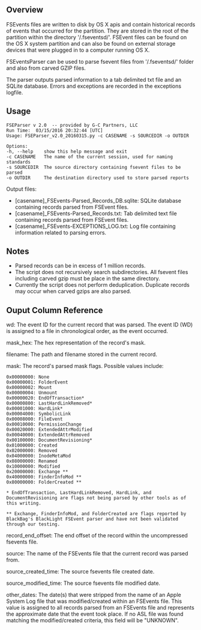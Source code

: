 Overview
---------------------

FSEvents files are written to disk by OS X apis and contain historical records of events that occurred for the partition. They are stored in the root of the partition within the directory '/.fseventsd/'. FSEvent files can be found on the OS X system partition and can also be found on external storage devices that were plugged in to a computer running OS X.

FSEventsParser can be used to parse fsevent files from '/.fseventsd/' folder and also from carved GZIP files. 

The parser outputs parsed information to a tab delimited txt file and an SQLite database. Errors and exceptions are recorded in the exceptions logfile.

Usage
---------------------

    FSEParser v 2.0  -- provided by G-C Partners, LLC
    Run Time:  03/15/2016 20:32:44 [UTC]
    Usage: FSEParser_v2.0_20160315.py -c CASENAME -s SOURCEDIR -o OUTDIR
     
    Options:
    -h, --help    show this help message and exit
    -c CASENAME   The name of the current session, used for naming standards
    -s SOURCEDIR  The source directory containing fsevent files to be parsed
    -o OUTDIR     The destination directory used to store parsed reports

Output files:
-	[casename]_FSEvents-Parsed_Records_DB.sqlite: SQLite database containing records parsed from FSEvent files.
-	[casename]_FSEvents-Parsed_Records.txt: Tab delimited text file containing records parsed from FSEvent files.
-	[casename]_FSEvents-EXCEPTIONS_LOG.txt: Log file containing information related to parsing errors.

Notes
----------------------

- Parsed records can be in excess of 1 million records.
- The script does not recursively search subdirectories. All fsevent files including carved gzip must be place in the same directory.
- Currently the script does not perform deduplication. Duplicate records may occur when carved gzips are also parsed.


Ouput Column Reference
-----------------------

wd: The event ID for the current record that was parsed. The event ID (WD) is assigned to a file in chronological order, as the event occurred.

mask_hex: The hex representation of the record's mask.

filename: The path and filename stored in the current record.

mask: The record's parsed mask flags. Possible values include: 

    0x00000000: None
    0x00000001: FolderEvent
    0x00000002: Mount
    0x00000004: Unmount
    0x00000020: EndOfTransaction*
    0x00000800: LastHardLinkRemoved*
    0x00001000: HardLink*
    0x00004000: SymbolicLink
    0x00008000: FileEvent
    0x00010000: PermissionChange
    0x00020000: ExtendedAttrModified
    0x00040000: ExtendedAttrRemoved
    0x00100000: DocumentRevisioning*
    0x01000000: Created
    0x02000000: Removed
    0x04000000: InodeMetaMod
    0x08000000: Renamed
    0x10000000: Modified
    0x20000000: Exchange **
    0x40000000: FinderInfoMod **
    0x80000000: FolderCreated **
     
    * EndOfTransaction, LastHardLinkRemoved, HardLink, and DocumentRevisioning are flags not being parsed by other tools as of this writing.
     
    ** Exchange, FinderInfoMod, and FolderCreated are flags reported by BlackBag's BlackLight FSEvent parser and have not been validated through our testing.

record_end_offset: The end offset of the record within the uncompressed fsevents file.

source: The name of the FSEvents file that the current record was parsed from.

source_created_time: The source fsevents file created date.

source_modified_time: The source fsevents file modified date.

other_dates: The date(s) that were stripped from the name of an Apple System Log file that was modified/created within an FSEvents file. This value is assigned to all records parsed from an FSEvents file and represents the approximate date that the event took place. If no ASL file was found matching the modified/created criteria, this field will be "UNKNOWN".





